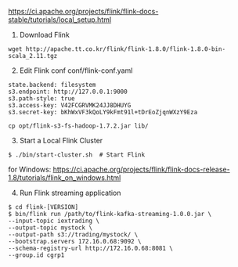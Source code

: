 https://ci.apache.org/projects/flink/flink-docs-stable/tutorials/local_setup.html

1. Download Flink

```
wget http://apache.tt.co.kr/flink/flink-1.8.0/flink-1.8.0-bin-scala_2.11.tgz

```

2. Edit Flink conf
conf/flink-conf.yaml
```
state.backend: filesystem
s3.endpoint: http://127.0.0.1:9000
s3.path-style: true
s3.access-key: V42FCGRVMK24JJ8DHUYG
s3.secret-key: bKhWxVF3kQoLY9kFmt91l+tDrEoZjqnWXzY9Eza
```

```
cp opt/flink-s3-fs-hadoop-1.7.2.jar lib/ 

```

3. Start a Local Flink Cluster
```
$ ./bin/start-cluster.sh  # Start Flink

```

for Windows: https://ci.apache.org/projects/flink/flink-docs-release-1.8/tutorials/flink_on_windows.html

4. Run Flink streaming application

```
$ cd flink-[VERSION]
$ bin/flink run /path/to/flink-kafka-streaming-1.0.0.jar \
--input-topic iextrading \
--output-topic mystock \
--output-path s3://trading/mystock/ \
--bootstrap.servers 172.16.0.68:9092 \
--schema-registry-url http://172.16.0.68:8081 \
--group.id cgrp1
```


